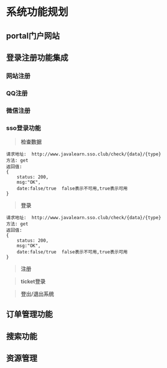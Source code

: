 # 系统功能规划

## portal门户网站

## 登录注册功能集成

### 网站注册

### QQ注册

### 微信注册

### sso登录功能

> **检查数据**

```
请求地址:  http://www.javalearn.sso.club/check/{data}/{type}
方法: get
返回值:
{
	status: 200,
	msg:"OK",
	date:false/true  false表示不可用,true表示可用
}
```

> **登录**

```
请求地址:  http://www.javalearn.sso.club/check/{data}/{type}
方法: get
返回值:
{
	status: 200,
	msg:"OK",
	date:false/true  false表示不可用,true表示可用
}
```

> **注册**

> **ticket登录**

> **登出/退出系统**

## 订单管理功能

## 搜索功能

## 资源管理

